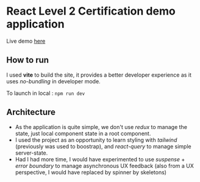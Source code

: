 # React Level 2 Certification demo application

Live demo [here](https://stephane78150.github.io/react-level2-cert/)

## How to run

I used __vite__ to build the site, it provides a better developer experience as it uses _no-bundling_ in developer mode.

To launch in local : `npm run dev`

## Architecture

- As the application is quite simple, we don't use _redux_ to manage the state, just local component state in a root component. 
- I used the project as an opportunity to learn styling with _tailwind_ (previously was used to boostrap), and _react-query_ to manage simple server-state.
- Had I had more time, I would have experimented to use _suspense_ + _error boundary_ to manage asynchronous UX feedback (also from a UX perspective, I would have replaced by spinner by skeletons)
